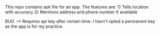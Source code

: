This repo contains apk file for an app.
The features are:
1} Tells location with accuracy
2} Mentions address and phone number if available

BUG --> Requires api key after certain time. I havn't opted a permanent key as the app is for my practice.
